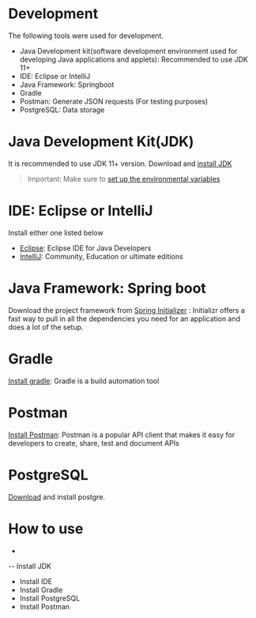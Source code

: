 # Development

The following tools were used for development.

- Java Development kit(software development environment used for developing Java applications and applets): Recommended to use JDK 11+ 
- IDE: Eclipse or IntelliJ 
- Java Framework: Springboot
- Gradle
- Postman: Generate JSON requests (For testing purposes)
- PostgreSQL: Data storage

# Java Development Kit(JDK)
It is recommended to use JDK 11+ version.
Download and [install JDK](https://www.oracle.com/java/technologies/javase-downloads.html)
> Important: Make sure to [set up the environmental variables](https://www.java.com/en/download/help/path.xml)

# IDE: Eclipse or IntelliJ
Install either one listed below
- [Eclipse](https://www.eclipse.org/downloads/packages/release/luna/sr2/eclipse-ide-java-developers): Eclipse IDE for Java Developers 
- [IntelliJ](https://www.jetbrains.com/idea/download/#section=windows): Community, Education or ultimate editions 

# Java Framework: Spring boot
Download the project framework from [Spring Initializer](https://start.spring.io/) : Initializr offers a fast way to pull in all the dependencies you need for an application and does a lot of the setup.

# Gradle
[Install gradle](https://gradle.org/install/): Gradle is a build automation tool

# Postman
[Install Postman](https://www.postman.com/downloads/): Postman is a popular API client that makes it easy for developers to create, share, test and document APIs

# PostgreSQL
[Download](https://www.postgresql.org/download/) and install postgre.

# How to use

-
-- Install JDK 
- Install IDE
- Install Gradle
- Install PostgreSQL
- Install Postman

